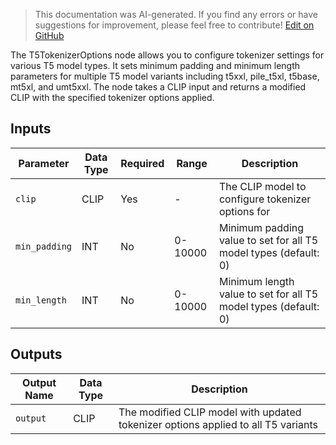 > This documentation was AI-generated. If you find any errors or have suggestions for improvement, please feel free to contribute! [Edit on GitHub](https://github.com/Comfy-Org/embedded-docs/blob/main/comfyui_embedded_docs/docs/T5TokenizerOptions/en.md)

The T5TokenizerOptions node allows you to configure tokenizer settings for various T5 model types. It sets minimum padding and minimum length parameters for multiple T5 model variants including t5xxl, pile_t5xl, t5base, mt5xl, and umt5xxl. The node takes a CLIP input and returns a modified CLIP with the specified tokenizer options applied.

## Inputs

| Parameter | Data Type | Required | Range | Description |
|-----------|-----------|----------|-------|-------------|
| `clip` | CLIP | Yes | - | The CLIP model to configure tokenizer options for |
| `min_padding` | INT | No | 0-10000 | Minimum padding value to set for all T5 model types (default: 0) |
| `min_length` | INT | No | 0-10000 | Minimum length value to set for all T5 model types (default: 0) |

## Outputs

| Output Name | Data Type | Description |
|-------------|-----------|-------------|
| `output` | CLIP | The modified CLIP model with updated tokenizer options applied to all T5 variants |
